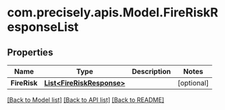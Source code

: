 # com.precisely.apis.Model.FireRiskResponseList
## Properties

Name | Type | Description | Notes
------------ | ------------- | ------------- | -------------
**FireRisk** | [**List&lt;FireRiskResponse&gt;**](FireRiskResponse.md) |  | [optional] 

[[Back to Model list]](../README.md#documentation-for-models) [[Back to API list]](../README.md#documentation-for-api-endpoints) [[Back to README]](../README.md)

